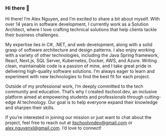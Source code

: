 ### Hi there 👋

Hi there! I’m Alex Nguyen, and I’m excited to share a bit about myself. With over 14 years in software development, I currently work as a Solution Architect, where I love crafting technical solutions that help clients tackle their business challenges.

My expertise lies in C#, .NET, and web development, along with a solid grasp of software architecture and design patterns. I also enjoy working with a variety of other technologies, including the Java Spring framework, React, Next.js, SQL Server, Kubernetes, Docker, AWS, and Azure. Writing clean, maintainable code is a passion of mine, and I take great pride in delivering high-quality software solutions. I’m always eager to learn and experiment with new technologies to find the best fit for each project.

Outside of my professional work, I’m deeply committed to the tech community and education. That’s why I created itschool.dev, an inclusive platform aimed at empowering students and professionals through cutting-edge AI technology. Our goal is to help everyone expand their knowledge and sharpen their skills.

If you’re interested in joining our mission or just want to chat about the project, feel free to reach out at itschoolvndev@gmail.com or alex.nguyenxl@gmail.com. I’d love to connect!

<!--
**chuongxl/chuongxl** is a ✨ _special_ ✨ repository because its `README.md` (this file) appears on your GitHub profile.

Here are some ideas to get you started:

- 🔭 I’m currently working on ...
- 🌱 I’m currently learning ...
- 👯 I’m looking to collaborate on ...
- 🤔 I’m looking for help with ...
- 💬 Ask me about ...
- 📫 How to reach me: ...
- 😄 Pronouns: ...
- ⚡ Fun fact: ...
-->
